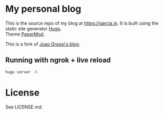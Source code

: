 # My personal blog

This is the source repo of my blog at https://garcia.in. It is built using the static site generator [Hugo](gohugo.io).  
Theme [PaperMod](https://git.io/hugopapermod).

This is a fork of [Joao Grassi's blog](https://blog.joaograssi.com/).

## Running with ngrok + live reload

```sh
hugo server -D
```

# License
See LICENSE.md.

